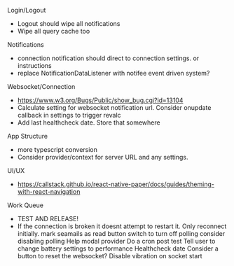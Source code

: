 Login/Logout
* Logout should wipe all notifications
* Wipe all query cache too

Notifications
* connection notification should direct to connection settings. or instructions
* replace NotificationDataListener with notifee event driven system?

Websocket/Connection
* https://www.w3.org/Bugs/Public/show_bug.cgi?id=13104
* Calculate setting for websocket notification url. Consider onupdate callback in settings to trigger revalc
* Add last healthcheck date. Store that somewhere

App Structure
* more typescript conversion
* Consider provider/context for server URL and any settings.

UI/UX
* https://callstack.github.io/react-native-paper/docs/guides/theming-with-react-navigation

Work Queue
* TEST AND RELEASE!
* If the connection is broken it doesnt attempt to restart it. Only reconnect initially.
  mark seamails as read button
  switch to turn off polling
  consider disabling polling
  Help modal provider
  Do a cron post test
  Tell user to change battery settings to performance
  Healthcheck date
  Consider a button to reset the websocket?
  Disable vibration on socket start 
